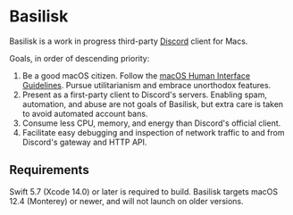 # Basilisk

Basilisk is a work in progress third-party [Discord](https://discord.com/)
client for Macs.

Goals, in order of descending priority:

1. Be a good macOS citizen. Follow the
   [macOS Human Interface Guidelines](https://developer.apple.com/design/human-interface-guidelines/macos/overview/themes/).
   Pursue utilitarianism and embrace unorthodox features.
1. Present as a first-party client to Discord's servers. Enabling spam,
   automation, and abuse are not goals of Basilisk, but extra care is taken to
   avoid automated account bans.
1. Consume less CPU, memory, and energy than Discord's official client.
1. Facilitate easy debugging and inspection of network traffic to and from
   Discord's gateway and HTTP API.

## Requirements

Swift 5.7 (Xcode 14.0) or later is required to build. Basilisk targets macOS
12.4 (Monterey) or newer, and will not launch on older versions.
